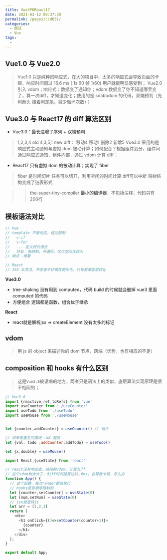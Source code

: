 ```yaml
---
title: Vue3PKReact17
date: 2021-03-12 08:37:30
permalink: /pages/ccd631/
categories:
  - 面试
  - Vue
tags:
  - 
---
```


## Vue1.0 与 Vue2.0

> Vue1.0 只是纯粹的响应式，在大的项目中，太多的响应式会导致页面的卡顿，响应时间超过 16.6 ms ( 1s 60 帧 1/60) 用户就能明显感受到；
> Vue2.0 引入 vdom；响应式：数据变了通知你；vdom:数据变了你不知道哪里变了，算一次diff，才知道变化；使用的是 snabbdom 的代码，双端预判（先判断头 接着判定尾，减少循环次数）；

## Vue3.0 与 React17 的 diff 算法区别

- Vue3.0：最长递增子序列 + 双端预判
> 1,2,3,4 old 4,3,5,1 new diff： 移动4 移动1 删除2 新增5
> Vue3.0 采用的是响应式主动通知与虚拟 dom 被动计算；如何配合？根据组件划分，组件间通过响应式通知，组件内部，通过 vdom 计算 diff；


- React17 只有虚拟 dom 的被动计算；实现了 fiber
> fiber 是时间切片
> 任务可以切开，利用空闲的时间计算
> diff可以中断
> 将树结构变成了链表形式 

>> the-super-tiny-compiler **最小的编译器**，不包括注释，代码只有200行

## 模板语法对比

```javascript
// Vue
// template 不够动态，语法限制
//   v-if
//   v-for
//   ....定义好的语法
//   好处：有限制，可遍历，优化空间比较大
// 缺点：难看

// React
// JSX 太灵活，开发者不好做性能优化，只有框架底层优化
```

**Vue3.0**
- tree-shaking 没有用到 computed，代码 build 的时候就会删掉 vue3 里面 computed 的代码
- 方便组合  逻辑都是函数，组合优于继承

**React**
- react就是解析jsx => createElement 没有太多的标记

## vdom

> 用 js 的 object 来描述你的 dom 节点，跨端（优势，也有相应的不足）
> 
## composition 和 hooks 有什么区别

> 这是`Vue3.0`被诟病的地方，两者只是语法上的类似，底层算法实现原理是很不相同的；

```javascript
// Vue3.0
import {reactive,ref,toRefs} from 'vue'
import useCounter from './useCounter'
import useTodo from './useTodo'
import useMouse from './useMouse'


let {counter,addCounter} = useCounter() // 组合

// 如果有重名的情况 :XX 替换
let {val, todo ,addCounter:addTodo} = useTodo()

let {x,double} = useMouse()
```

```javascript
import React,{useState} from 'react'

// react没有响应式，纯纯的vdom，计算diff
// 这个vdom树太大了，diff时间经常过16.6ms，会导致卡顿，怎么办
function App() {
  // 这个函数，每次render都会执行
  // hooks是有顺序限制的
  let [counter,setCounter] = useState(0)
  let [num,setNum] = useState(0)
  // jsx就是纯js
  let arr = [1,2,3]
  return (
    <div>
      <h1 onClick={()=>setCounter(counter+1)}>
        {counter}
      </h1>
    </div>
  );
}

export default App;
```